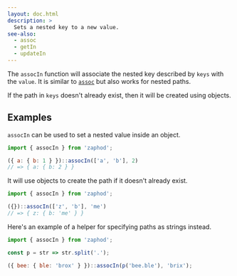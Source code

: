 ```yaml
---
layout: doc.html
description: >
  Sets a nested key to a new value.
see-also:
  - assoc
  - getIn
  - updateIn
---
```


The `assocIn` function will associate the nested key described by `keys` with the `value`. It is similar to [`assoc`](../assoc) but also works for nested paths.

If the path in `keys` doesn't already exist, then it will be created using objects.

## Examples

`assocIn` can be used to set a nested value inside an object.

```js
import { assocIn } from 'zaphod';

({ a: { b: 1 } })::assocIn(['a', 'b'], 2)
// => { a: { b: 2 } }
```

It will use objects to create the path if it doesn't already exist.

```js
import { assocIn } from 'zaphod';

({})::assocIn(['z', 'b'], 'me')
// => { z: { b: 'me' } }
```

Here's an example of a helper for specifying paths as strings instead.

```js
import { assocIn } from 'zaphod';

const p = str => str.split('.');

({ bee: { ble: 'brox' } })::assocIn(p('bee.ble'), 'brix');
```

